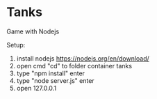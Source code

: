 # Tanks
Game with Nodejs

Setup:<br/>
1. install nodejs https://nodejs.org/en/download/<br/>
2. open cmd "cd" to folder container tanks<br/>
3. type "npm install" enter<br/>
4. type "node server.js" enter<br/>
5. open 127.0.0.1<br/>
